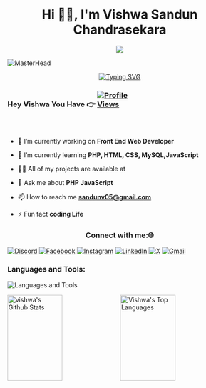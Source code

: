 <h1 align="center">Hi 👨‍💻, I'm Vishwa Sandun Chandrasekara</h1>

<p align="center">
  <a href="https://github.com/DenverCoder1/readme-typing-svg"><img src="https://readme-typing-svg.herokuapp.com?font=Time+New+Roman&color=cyan&size=25&center=true&vCenter=true&width=600&height=100&lines=A+A+software+engineering+undergraduate+student.."></a>
</p>

![MasterHead](https://user-images.githubusercontent.com/74038190/225813708-98b745f2-7d22-48cf-9150-083f1b00d6c9.gif)



<div style="text-align: center;">
  <a href="https://git.io/typing-svg">
    <img src="https://readme-typing-svg.demolab.com?font=Fira+Code&weight=900&size=18&duration=3000&pause=1000&color=90EE90&background=B4F0FF00&width=800&height=200&center=true&vCenter=true&lines=I+enjoy+being+responsible+as+part+of+a+team.;Contributing+to+the+growth+of+a+company.;My+goal+is+to+stay+updated+on+the+latest+technologies.;Applying+them+in+everyday+life+and+innovating.;Creating+solutions+that+benefit+humanity." 
         alt="Typing SVG">
  </a>
</div>








<h3>Hey Vishwa You Have 👉 <a href="https://github.com/vishwaschandrasekara5" target="_blank" rel="noopener" >
  <img src="https://komarev.com/ghpvc/?username=vishwaschandrasekara5&style=for-the-badge" alt="Profile Views" style="max-width: 100;"> </a>
</h3>

<p align="center"> <img src="" alt="" /> </p>

<p align="center"> <a href=""><img src="" alt="" /></a> </p>

<p align="center"> <a href="" target="blank"><img src="" alt="" /></a> </p>

- 🔭 I’m currently working on **Front End Web Developer**

- 🌱 I’m currently learning **PHP, HTML, CSS, MySQL,JavaScript**

- 👨‍💻 All of my projects are available at 

- 💬 Ask me about **PHP JavaScript**

- 📫 How to reach me **sandunv05@gmail.com**

- ⚡ Fun fact **coding Life**

 <h3 align="center">Connect with me:🌐</h3>

[![Discord](https://img.shields.io/badge/Discord-%237289DA.svg?logo=discord&logoColor=white)](https://discord.gg/) [![Facebook](https://img.shields.io/badge/Facebook-%231877F2.svg?logo=Facebook&logoColor=white)](https://facebook.com/vishwas.chandrasekara) [![Instagram](https://img.shields.io/badge/Instagram-%23E4405F.svg?logo=Instagram&logoColor=white)](https://instagram.com//_sanuwa_) [![LinkedIn](https://img.shields.io/badge/LinkedIn-%230077B5.svg?logo=linkedin&logoColor=white)](https://linkedin.com/in/vishwa-s-chandrasekara-6a1071247)
 [![X](https://img.shields.io/badge/X-000000?logo=X&logoColor=white)](https://x.com/Vishwa_Sandun5)
 [![Gmail](https://img.shields.io/badge/Gmail-D14836?logo=Gmail&logoColor=white)](sandunv05@gmail.com)



<h3 align="start">Languages and Tools:</h3>
<p>
  <img src="https://skillicons.dev/icons?i=git,github,docker,bootstrap,css,figma,gcp,html,idea,java,js,jquery,mongodb,mysql,nodejs,php,py,react,tailwind,vscode,androidstudio,flutter,laravel,drawio" alt="Languages and Tools" />
</p>





<!--   <img align="center" width="300" height="250" src="https://github-readme-stats.vercel.app/api?username=ishannikeshalanawarathna&show_icons=true&locale=en" alt="ishannikeshalanawarathna" />&nbsp; -->
  <!-- <img align="center" width="1000" height="400" src="" alt="" />&nbsp; -->
<!--   <img align="center" width="300" height="120" src="https://github-readme-stats.vercel.app/api/top-langs?username=ishannikeshalanawarathna&show_icons=true&locale=en&layout=compact" alt="ishannikeshalanawarathna" /> -->

<a href="https://github.com/Vishwaschandrasekara5"><img alt="vishwa's Github Stats" src="https://denvercoder1-github-readme-stats.vercel.app/api?username=Vishwaschandrasekara5&show_icons=true&count_private=true&theme=react&border_color=7F3FBF&bg_color=0D1117&title_color=F85D7F&icon_color=F8D866" height="192px" width="49.5%"/></a>
 <a href="https://github.com/Vishwaschandrasekara5"><img alt="Vishwa's Top Languages" src="https://denvercoder1-github-readme-stats.vercel.app/api/top-langs/?username=Vishwaschandrasekara5&langs_count=8&layout=compact&theme=react&border_color=7F3FBF&bg_color=0D1117&title_color=F85D7F&icon_color=F8D866" height="192px" width="49.5%"/></a>
